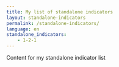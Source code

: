 ```yaml
---
title: My list of standalone indicators
layout: standalone-indicators
permalink: /standalone-indicators/
language: en
standalone_indicators:
    - 1-2-1
---
```

Content for my standalone indicator list
